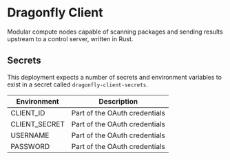 # Dragonfly Client

Modular compute nodes capable of scanning packages and sending results upstream to a control server, written in Rust.

## Secrets

This deployment expects a number of secrets and environment variables to exist in a secret called
`dragonfly-client-secrets`.

| Environment   | Description                   |
| ------------- | ----------------------------- |
| CLIENT_ID     | Part of the OAuth credentials |
| CLIENT_SECRET | Part of the OAuth credentials |
| USERNAME      | Part of the OAuth credentials |
| PASSWORD      | Part of the OAuth credentials |
